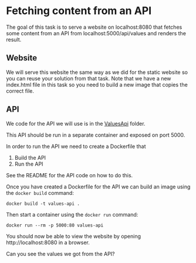 # Fetching content from an API

The goal of this task is to serve a website on localhost:8080 that fetches some content from an API from localhost:5000/api/values and renders the result.


## Website
We will serve this website the same way as we did for the static website so you can reuse your solution from that task. Note that we have a new index.html file in this task so you need to build a new image that copies the correct file.

## API
We code for the API we will use is in the [ValuesApi](../ValuesApi) folder.

This API should be run in a separate container and exposed on port 5000.

In order to run the API we need to create a Dockerfile that

1) Build the API
2) Run the API

See the README for the API code on how to do this.

Once you have created a Dockerfile for the API we can build an image using the `docker build` command:
```
docker build -t values-api .
```

Then start a container using the `docker run` command:
```
docker run --rm -p 5000:80 values-api
```

You should now be able to view the website by opening http://localhost:8080 in a browser.

Can you see the values we got from the API?
